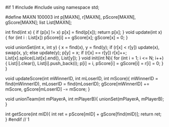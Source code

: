 #if 1
#include <list>
#include <vector>
using namespace std;

#define MAXN 100003
int p[MAXN], r[MAXN], pScore[MAXN], gScore[MAXN];
list<int> List[MAXN];

int find(int x) {
	if (p[x] != x) p[x] = find(p[x]);
	return p[x];
}
void update(int x) {
	for (int i : List[x]) pScore[i] += gScore[x];
	gScore[x] = 0;
}

void unionSet(int x, int y) {
	x = find(x), y = find(y);
	if (r[x] < r[y]) update(x), swap(x, y);
	else update(y);
	p[y] = x;
	if (r[x] == r[y]) r[x]++;
	List[x].splice(List[x].end(), List[y]);
}
void init(int N){
	for (int i = 1; i <= N; i++) {
		List[i].clear(), List[i].push_back(i);
		p[i] = i, pScore[i] = gScore[i] = r[i] = 0;
	}
}

void updateScore(int mWinnerID, int mLoserID, int mScore){
	mWinnerID = find(mWinnerID), mLoserID = find(mLoserID);
	gScore[mWinnerID] += mScore, gScore[mLoserID] -= mScore;
}

void unionTeam(int mPlayerA, int mPlayerB){
	unionSet(mPlayerA, mPlayerB);
}

int getScore(int mID){
	int ret = pScore[mID] + gScore[find(mID)];
	return ret;
}
#endif // 1
